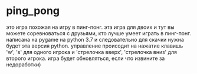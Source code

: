 # ping_pong
это игра похожая на игру в пинг-понг.
эта игра для двоих и тут вы можете соревноваться с друзьями, кто лучше умеет играть в пинг-понг.
написана на pygame на python 3.7 и следовательно для скачки нужна будет эта версия python.
управление происодит на нажатие клавишь 'w', 's' для одного игрока и 'стрелочка вверх', 'стрелочка вниз' для второго игрока.
игра будет обновляться, если что извините за недоработки)
